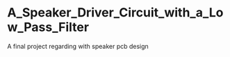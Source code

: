 # A_Speaker_Driver_Circuit_with_a_Low_Pass_Filter
A final project regarding with speaker pcb design
